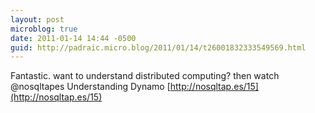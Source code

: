 ```yaml
---
layout: post
microblog: true
date: 2011-01-14 14:44 -0500
guid: http://padraic.micro.blog/2011/01/14/t26001832333549569.html
---
```

Fantastic. want to understand distributed computing? then watch @nosqltapes Understanding Dynamo [http://nosqltap.es/15](http://nosqltap.es/15)
